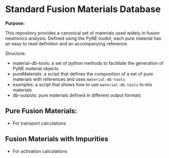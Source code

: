 # Standard Fusion Materials Database

**Purpose:**

This repository provides a canonical set of materials used widely in fusion neutronics
analysis. Defined using the PyNE toolkit, each pure material has an easy to read definition
and an accompanying reference.

Structure:
* material-db-tools: a set of python methods to facilitate the generation of PyNE material objects
* pureMaterials: a script that defines the composition of a set of pure materials with references 
   and uses `material-db-tools`
* examples: a script that shows how to use `material-db-tools` to mix materials
* db-outputs: pure materials defined in different output formats

## Pure Fusion Materials:
  * For transport calculations
## Fusion Materials with Impurities
  * For activation calculations
